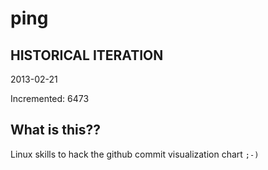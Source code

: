 # ping

## HISTORICAL ITERATION
2013-02-21

Incremented: 6473

## What is this?? 
Linux skills to hack the github commit visualization chart `;-)`

